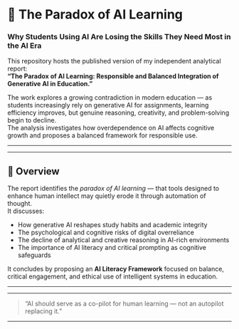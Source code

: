 # 🧠 The Paradox of AI Learning  
### Why Students Using AI Are Losing the Skills They Need Most in the AI Era

This repository hosts the published version of my independent analytical report:  
**“The Paradox of AI Learning: Responsible and Balanced Integration of Generative AI in Education.”**

The work explores a growing contradiction in modern education — as students increasingly rely on generative AI for assignments, learning efficiency improves, but genuine reasoning, creativity, and problem-solving begin to decline.  
The analysis investigates how overdependence on AI affects cognitive growth and proposes a balanced framework for responsible use.

---

---

## 📘 Overview

The report identifies the *paradox of AI learning* — that tools designed to enhance human intellect may quietly erode it through automation of thought.  
It discusses:
- How generative AI reshapes study habits and academic integrity  
- The psychological and cognitive risks of digital overreliance  
- The decline of analytical and creative reasoning in AI-rich environments  
- The importance of AI literacy and critical prompting as cognitive safeguards  

It concludes by proposing an **AI Literacy Framework** focused on balance, critical engagement, and ethical use of intelligent systems in education.

---


---


> “AI should serve as a co-pilot for human learning — not an autopilot replacing it.”


----
